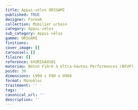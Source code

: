 ```yaml
---
title: Appui-vélos ORIGAMI 
published: TRUE
designer: Forma6
collection: Mobilier urbain
category: Appui-vélos 
sub_category: Appui-vélos 
gamme: ORIGAMI
finitions: 
cover_image: []
caroussel: []
filaire: []
reference: AVORIGA0101
materiau: Béton Fibré à Ultra-hautes Performances (BFUP)
poids: 39
dimensions: L900 x P80 x H900
format: Monobloc
traitement: ''
tags: ''
canonical_url: ''
description: ''
---
```

